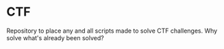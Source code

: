 # CTF
Repository to place any and all scripts made to solve CTF challenges. Why solve what's already been solved?
